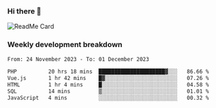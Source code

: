 ### Hi there 👋

<!--
**itzcy/itzcy** is a ✨ _special_ ✨ repository because its `README.md` (this file) appears on your GitHub profile.

Here are some ideas to get you started:

- 🔭 I’m currently working on ...
- 🌱 I’m currently learning ...
- 👯 I’m looking to collaborate on ...
- 🤔 I’m looking for help with ...
- 💬 Ask me about ...
- 📫 How to reach me: ...
- 😄 Pronouns: ...
- ⚡ Fun fact: ...
-->
![ReadMe Card](https://github-readme-stats.vercel.app/api?username=itzcy&show_icons=true&title_color=2d3198&icon_color=797cb8&text_color=24292e&bg_color=f6f8fa)

### Weekly development breakdown
<!--START_SECTION:waka-->

```txt
From: 24 November 2023 - To: 01 December 2023

PHP          20 hrs 18 mins  █████████████████████▓░░░   86.66 %
Vue.js       1 hr 42 mins    █▓░░░░░░░░░░░░░░░░░░░░░░░   07.26 %
HTML         1 hr 4 mins     █░░░░░░░░░░░░░░░░░░░░░░░░   04.58 %
SQL          14 mins         ▒░░░░░░░░░░░░░░░░░░░░░░░░   01.01 %
JavaScript   4 mins          ░░░░░░░░░░░░░░░░░░░░░░░░░   00.32 %
```

<!--END_SECTION:waka-->
